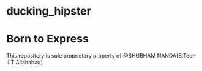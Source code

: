 # ducking_hipster
<h1>Born to Express</h1>
<p>This repository is sole proprietary
  property of @SHUBHAM NANDA(B.Tech IIIT Allahabad)
</p>
